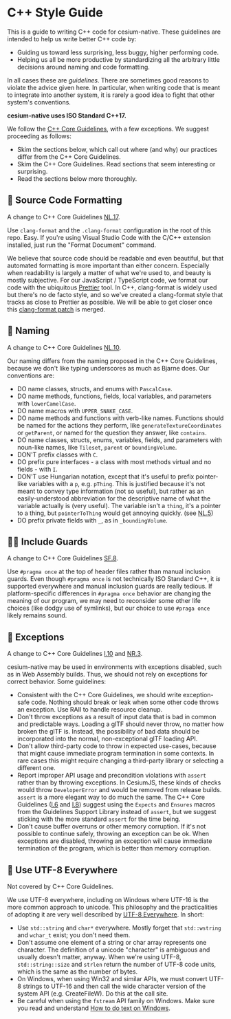 # C++ Style Guide

This is a guide to writing C++ code for cesium-native. These guidelines are intended to help us write better C++ code by:

* Guiding us toward less surprising, less buggy, higher performing code.
* Helping us all be more productive by standardizing all the arbitrary little decisions around naming and code formatting.

In all cases these are _guidelines_. There are sometimes good reasons to violate the advice given here. In particular, when writing code that is meant to integrate into another system, it is rarely a good idea to fight that other system's conventions.

**cesium-native uses ISO Standard C++17.**

We follow the [C++ Core Guidelines](https://isocpp.github.io/CppCoreGuidelines/CppCoreGuidelines), with a few exceptions. We suggest proceeding as follows:

* Skim the sections below, which call out where (and why) our practices differ from the C++ Core Guidelines.
* Skim the C++ Core Guidelines. Read sections that seem interesting or surprising.
* Read the sections below more thoroughly.

## 💄 Source Code Formatting

A change to C++ Core Guidelines [NL.17](http://isocpp.github.io/CppCoreGuidelines/CppCoreGuidelines#nl17-use-kr-derived-layout).

Use `clang-format` and the `.clang-format` configuration in the root of this repo. Easy. If you're using Visual Studio Code with the C/C++ extension installed, just run the "Format Document" command.

We believe that source code should be readable and even beautiful, but that automated formatting is more important than either concern. Especially when readability is largely a matter of what we're used to, and beauty is mostly subjective. For our JavaScript / TypeScript code, we format our code with the ubiquitous [Prettier](https://prettier.io/) tool. In C++, clang-format is widely used but there's no de facto style, and so we've created a clang-format style that tracks as close to Prettier as possible. We will be able to get closer once this [clang-format patch](https://reviews.llvm.org/D33029) is merged.

## 📛 Naming

A change to C++ Core Guidelines [NL.10](http://isocpp.github.io/CppCoreGuidelines/CppCoreGuidelines#Rl-camel).

Our naming differs from the naming proposed in the C++ Core Guidelines, because we don't like typing underscores as much as Bjarne does. Our conventions are:

* DO name classes, structs, and enums with `PascalCase`.
* DO name methods, functions, fields, local variables, and parameters with `lowerCamelCase`.
* DO name macros with `UPPER_SNAKE_CASE`.
* DO name methods and functions with verb-like names. Functions should be named for the actions they perform, like `generateTextureCoordinates` or `getParent`, or named for the question they answer, like `contains`.
* DO name classes, structs, enums, variables, fields, and parameters with noun-like names, like `Tileset`, `parent` or `boundingVolume`.
* DON'T prefix classes with `C`.
* DO prefix pure interfaces - a class with most methods virtual and no fields - with `I`.
* DON'T use Hungarian notation, except that it's useful to prefix pointer-like variables with a `p`, e.g. `pThing`. This is justified because it's not meant to convey type information (not so useful), but rather as an easily-understood abbreviation for the descriptive name of what the variable actually is (very useful). The variable isn't a `thing`, it's a pointer to a thing, but `pointerToThing` would get annoying quickly. (see [NL.5](http://isocpp.github.io/CppCoreGuidelines/CppCoreGuidelines#nl5-avoid-encoding-type-information-in-names))
* DO prefix private fields with `_`, as in `_boundingVolume`.

## 💂‍♀️ Include Guards

A change to C++ Core Guidelines [SF.8](http://isocpp.github.io/CppCoreGuidelines/CppCoreGuidelines#sf8-use-include-guards-for-all-h-files).

Use `#pragma once` at the top of header files rather than manual inclusion guards. Even though `#pragma once` is not technically ISO Standard C++, it _is_ supported everywhere and manual inclusion guards are really tedious. If platform-specific differences in `#pragma once` behavior are changing the meaning of our program, we may need to reconsider some other life choices (like dodgy use of symlinks), but our choice to use `#praga once` likely remains sound.

## 🛑 Exceptions

A change to C++ Core Guidelines [I.10](http://isocpp.github.io/CppCoreGuidelines/CppCoreGuidelines#Ri-except) and [NR.3](http://isocpp.github.io/CppCoreGuidelines/CppCoreGuidelines#Rnr-no-exceptions).

cesium-native may be used in environments with exceptions disabled, such as in Web Assembly builds. Thus, we should not rely on exceptions for correct behavior. Some guidelines:

* Consistent with the C++ Core Guidelines, we should write exception-safe code. Nothing should break or leak when some other code throws an exception. Use RAII to handle resource cleanup.
* Don't throw exceptions as a result of input data that is bad in common and predictable ways. Loading a glTF should never throw, no matter how broken the glTF is. Instead, the possibility of bad data should be incorporated into the normal, non-exceptional glTF loading API.
* Don't allow third-party code to throw in expected use-cases, because that might cause immediate program termination in some contexts. In rare cases this might require changing a third-party library or selecting a different one.
* Report improper API usage and precondition violations with `assert` rather than by throwing exceptions. In CesiumJS, these kinds of checks would throw `DeveloperError` and would be removed from release builds. `assert` is a more elegant way to do much the same. The C++ Core Guidelines ([I.6](http://isocpp.github.io/CppCoreGuidelines/CppCoreGuidelines#i6-prefer-expects-for-expressing-preconditions) and [I.8](http://isocpp.github.io/CppCoreGuidelines/CppCoreGuidelines#i8-prefer-ensures-for-expressing-postconditions)) suggest using the `Expects` and `Ensures` macros from the Guidelines Support Library instead of `assert`, but we suggest sticking with the more standard `assert` for the time being.
* Don't cause buffer overruns or other memory corruption. If it's not possible to continue safely, throwing an exception can be ok. When exceptions are disabled, throwing an exception will cause immediate termination of the program, which is better than memory corruption.

## 🎱 Use UTF-8 Everywhere

Not covered by C++ Core Guidelines.

We use UTF-8 everywhere, including on Windows where UTF-16 is the more common approach to unicode. This philosophy and the practicalities of adopting it are very well described by [UTF-8 Everywhere](https://utf8everywhere.org/). In short:

* Use `std::string` and `char*` everywhere. Mostly forget that `std::wstring` and `wchar_t` exist; you don't need them.
* Don't assume one element of a string or char array represents one character. The definition of a unicode "character" is ambiguous and usually doesn't matter, anyway. When we're using UTF-8, `std::string::size` and `strlen` return the number of UTF-8 code units, which is the same as the number of bytes.
* On Windows, when using Win32 and similar APIs, we must convert UTF-8 strings to UTF-16 and then call the wide character version of the system API (e.g. CreateFileW). Do this at the call site.
* Be careful when using the `fstream` API family on Windows. Make sure you read and understand [How to do text on Windows](https://utf8everywhere.org/#windows).
